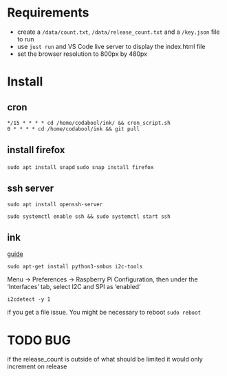 # Requirements
- create a `/data/count.txt`, `/data/release_count.txt` and a `/key.json` file to run
- use `just run` and VS Code live server to display the index.html file
- set the browser resolution to 800px by 480px

# Install
## cron 

```
*/15 * * * * cd /home/codabool/ink/ && cron_script.sh
0 * * * * cd /home/codabool/ink && git pull
```


## install firefox

`sudo apt install snapd`
`sudo snap install firefox`

## ssh server

`sudo apt install openssh-server`

`sudo systemctl enable ssh && sudo systemctl start ssh`

## ink

[guide](https://core-electronics.com.au/guides/raspberry-pi/colour-e-ink-display-raspberry-pi/)

`sudo apt-get install python3-smbus i2c-tools`

Menu -> Preferences -> Raspberry Pi Configuration, then under the ‘Interfaces’ tab, select I2C and SPI as ‘enabled’

`i2cdetect -y 1`

if you get a file issue. You might be necessary to reboot `sudo reboot`


# TODO BUG

if the release_count is outside of what should be limited it would only increment on release